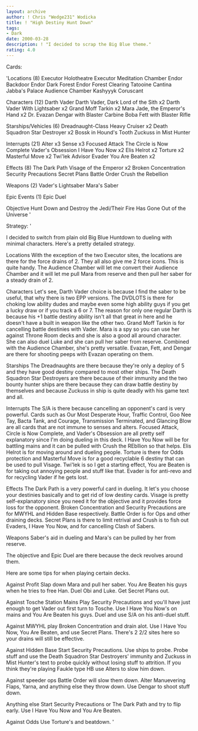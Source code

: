 ```yaml
---
layout: archive
author: ! Chris "Wedge231" Wodicka
title: ! "High Destiny Hunt Down"
tags:
- Dark
date: 2000-03-28
description: ! "I decided to scrap the Big Blue theme."
rating: 4.0
---
```

Cards: 

'Locations (8)
Executor Holotheatre
Executor Meditation Chamber
Endor Backdoor
Endor Dark Forest
Endor Forest Clearing
Tatooine Cantina
Jabba's Palace Audience Chamber
Kashyyyk
Coruscant

Characters (12)
Darth Vader
Darth Vader, Dark Lord of the Sith x2
Darth Vader With Lightsaber x2
Grand Moff Tarkin x2
Mara Jade, the Emperor's Hand x2
Dr. Evazan
Dengar with Blaster Carbine
Boba Fett with Blaster Rifle

Starships/Vehicles (6)
Dreadnaught-Class Heavy Cruiser x2
Death Squadron Star Destroyer x2
Bossk in Hound's Tooth
Zuckuss in Mist Hunter

Interrupts (21)
Alter x3
Sense x3
Focused Attack
The Circle is Now Complete
Vader's Obsession
I Have You Now x2
Elis Helrot x2
Torture x2
Masterful Move x2
Twi'lek Advisor
Evader
You Are Beaten x2

Effects (8)
The Dark Path
Visage of the Emperor x2
Broken Concentration
Security Precautions
Secret Plans
Battle Order
Crush the Rebellion

Weapons (2)
Vader's Lightsaber
Mara's Saber

Epic Events (1)
Epic Duel

Objective
Hunt Down and Destroy the Jedi/Their Fire Has Gone Out of the Universe	'

Strategy: '

I decided to switch from plain old Big Blue Huntdown to dueling with minimal characters. Here's a pretty detailed strategy.

Locations
With the exception of the two Executor sites, the locations are there for the force drains of 2. They all also give me 2 force icons. This is quite handy. The Audience Chamber will let me convert their Audience Chamber and it will let me pull Mara from reserve and then pull her saber for a steady drain of 2.

Characters
Let's see, Darth Vader choice is because I find the saber to be useful, that why there is two EPP versions. The DVDLOTS is there for choking low ability dudes and maybe even some high ability guys if you get a lucky draw or if you track a 6 or 7. The reason for only one regular Darth is because his +1 battle destiny ability isn't all that great in here and he doesn't have a built in weapon like the other two. Grand Moff Tarkin is for cancelling battle destinies with Vader. Mara is a spy so you can use her against Throne Room decks and she is also a good all around character. She can also duel Luke and she can pull her saber from reserve. Combined with the Audience Chamber, she's pretty versatile. Evazan, Fett, and Dengar are there for shooting peeps with Evazan operating on them.

Starships
The Dreadnaughts are there because they're only a deploy of 5 and they have good destiny compared to most other ships. The Death Squadron Star Destroyers are there because of their immunity and the two bounty hunter ships are there because they can draw battle destiny by themselves and because Zuckuss in ship is quite deadly with his game text and all.

Interrupts
The S/A is there because cancelling an opponent's card is very powerful. Cards such as Our Most Desperate Hour, Traffic Control, Goo Nee Tay, Bacta Tank, and Courage, Transmission Terminated, and Glancing Blow are all cards that are not immune to senses and alters. Focused Attack, Circle is Now Complete, and Vader's Obsession are all pretty self explanatory since I'm doing dueling in this deck. I Have You Now will be for battling mains and it can be pulled with Crush the REbllion so that helps. Elis Helrot is for moving around and dueling people. Torture is there for Odds protection and Masterful Move is for a good recyclable 6 destiny that can be used to pull Visage. Twi'lek is so I get a starting effect, You are Beaten is for taking out annoying people and stuff like that. Evader is for anti-revo and for recycling Vader if he gets lost.

Effects
The Dark Path is a very powerful card in dueling. It let's you choose your destinies basically and to get rid of low destiny cards. Visage is pretty self-explanatory since you need it for the objective and it provides force loss for the opponent. Broken Concentration and Security Precautions are for MWYHL and Hidden Base respectively. Battle Order is for Ops and other draining decks. Secret Plans is there to limit retrival and Crush is to fish out Evaders, I Have You Now, and for cancelling Clash of Sabers.

Weapons
Saber's aid in dueling and Mara's can be pulled by her from reserve.

The objective and Epic Duel are there because the deck revolves around them.

Here are some tips for when playing certain decks.

Against Profit
Slap down Mara and pull her saber. You Are Beaten his guys when he tries to free Han. Duel Obi and Luke. Get Secret Plans out.

Against Tosche Station Mains Play Security Precautions and you'll have just enough to get Vader out first turn to Tosche. Use I Have You Now's on mains and You Are Beaten his guys. Duel and use S/A on his anti-duel stuff.

Against MWYHL play Broken Concentration and drain alot. Use I Have You Now, You Are Beaten, and use Secret Plans. There's 2 2/2 sites here so your drains will still be effective.

Against Hidden Base Start Security Precautions. Use ships to probe. Probe stuff and use the Death Squadron Star Destroyers' immunity and Zuckuss in Mist Hunter's text to probe quickly without losing stuff to attrition. If you think they're playing Faukle type HB use Alters to slow him down.

Against speeder ops Battle Order will slow them down. Alter Manuevering Flaps, Yarna, and anything else they throw down. Use Dengar to shoot stuff down.

Anything else Start Security Precautions or The Dark Path and try to flip early. Use I Have You Now and You Are Beaten.

Against Odds Use Torture's and beatdown.
'